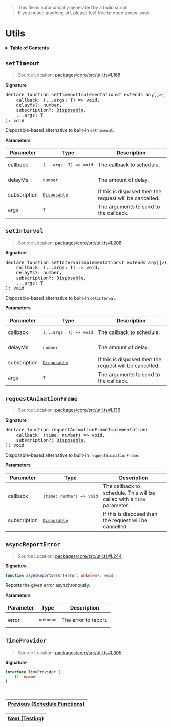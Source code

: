 > This file is automatically generated by a build script.<br>If you notice anything off, please feel free to open a new issue!

# Utils

<details><summary><b>Table of Contents</b></summary><br>

1. [<code>setTimeout</code>](#setTimeout)
2. [<code>setInterval</code>](#setInterval)
3. [<code>requestAnimationFrame</code>](#requestAnimationFrame)
4. [<code>asyncReportError</code>](#asyncReportError)
5. [<code>TimeProvider</code>](#TimeProvider)</details>

## <a name="setTimeout"></a><code>setTimeout</code>

> Source Location: [packages\/core\/src\/util.ts#L168](..\/packages\/core\/src\/util.ts#L168)

<b>Signature</b>

<pre>declare function setTimeoutImplementation&lt;T extends any[]&gt;(<br>    callback: (...args: T) =&gt; void,<br>    delayMs?: number,<br>    subscription?: <a href="01-00-api-basics.md#Disposable-Interface">Disposable</a>,<br>    ...args: T<br>): void</pre>

Disposable-based alternative to built-in <code>setTimeout</code>.

<b>Parameters</b>

| Parameter | Type | Description |
| --- | --- | --- |
| callback | <pre lang="ts">(...args: T) =&gt; void</pre> | The callback to schedule. |
| delayMs | <pre lang="ts">number</pre> | The amount of delay. |
| subscription | <pre>[Disposable](01-00-api-basics.md#Disposable-Interface)</pre> | If this is disposed then the request will be cancelled. |
| args | <pre lang="ts">T</pre> | The arguments to send to the callback. |

## <a name="setInterval"></a><code>setInterval</code>

> Source Location: [packages\/core\/src\/util.ts#L208](..\/packages\/core\/src\/util.ts#L208)

<b>Signature</b>

<pre>declare function setIntervalImplementation&lt;T extends any[]&gt;(<br>    callback: (...args: T) =&gt; void,<br>    delayMs?: number,<br>    subscription?: <a href="01-00-api-basics.md#Disposable-Interface">Disposable</a>,<br>    ...args: T<br>): void</pre>

Disposable-based alternative to built-in <code>setInterval</code>.

<b>Parameters</b>

| Parameter | Type | Description |
| --- | --- | --- |
| callback | <pre lang="ts">(...args: T) =&gt; void</pre> | The callback to schedule. |
| delayMs | <pre lang="ts">number</pre> | The amount of delay. |
| subscription | <pre>[Disposable](01-00-api-basics.md#Disposable-Interface)</pre> | If this is disposed then the request will be cancelled. |
| args | <pre lang="ts">T</pre> | The arguments to send to the callback. |

## <a name="requestAnimationFrame"></a><code>requestAnimationFrame</code>

> Source Location: [packages\/core\/src\/util.ts#L136](..\/packages\/core\/src\/util.ts#L136)

<b>Signature</b>

<pre>declare function requestAnimationFrameImplementation(<br>    callback: (time: number) =&gt; void,<br>    subscription?: <a href="01-00-api-basics.md#Disposable-Interface">Disposable</a>,<br>): void</pre>

Disposable-based alternative to built-in <code>requestAnimationFrame</code>.

<b>Parameters</b>

| Parameter | Type | Description |
| --- | --- | --- |
| callback | <pre lang="ts">(time: number) =&gt; void</pre> | The callback to schedule. This will be called with a <code>time</code> parameter. |
| subscription | <pre>[Disposable](01-00-api-basics.md#Disposable-Interface)</pre> | If this is disposed then the request will be cancelled. |

## <a name="asyncReportError"></a><code>asyncReportError</code>

> Source Location: [packages\/core\/src\/util.ts#L244](..\/packages\/core\/src\/util.ts#L244)

<b>Signature</b>

```ts
function asyncReportError(error: unknown): void
```

Reports the given error asynchronously.

<b>Parameters</b>

| Parameter | Type | Description |
| --- | --- | --- |
| error | <pre lang="ts">unknown</pre> | The error to report. |

## <a name="TimeProvider"></a><code>TimeProvider</code>

> Source Location: [packages\/core\/src\/util.ts#L305](..\/packages\/core\/src\/util.ts#L305)

<b>Signature</b>

```ts
interface TimeProvider {
    (): number
}
```
<br>

| [Previous \(Schedule Functions\)](01-04-api-schedule-functions.md#readme) |
| --- |

<div align="right">

| [Next \(Testing\)](01-06-api-testing.md#readme) |
| --- |
</div>
